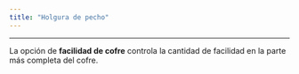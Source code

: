 ```yaml
---
title: "Holgura de pecho"
---
```


***

La opción de **facilidad de cofre** controla la cantidad de facilidad en la parte más completa del cofre.





